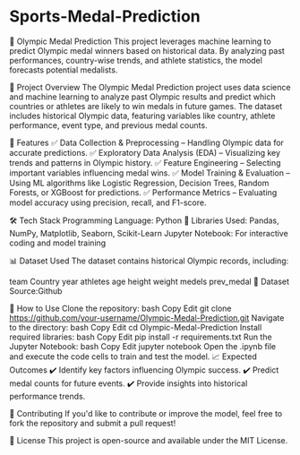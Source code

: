 # Sports-Medal-Prediction
🏅 Olympic Medal Prediction
This project leverages machine learning to predict Olympic medal winners based on historical data. By analyzing past performances, country-wise trends, and athlete statistics, the model forecasts potential medalists.

📌 Project Overview
The Olympic Medal Prediction project uses data science and machine learning to analyze past Olympic results and predict which countries or athletes are likely to win medals in future games. The dataset includes historical Olympic data, featuring variables like country, athlete performance, event type, and previous medal counts.

🚀 Features
✅ Data Collection & Preprocessing – Handling Olympic data for accurate predictions.
✅ Exploratory Data Analysis (EDA) – Visualizing key trends and patterns in Olympic history.
✅ Feature Engineering – Selecting important variables influencing medal wins.
✅ Model Training & Evaluation – Using ML algorithms like Logistic Regression, Decision Trees, Random Forests, or XGBoost for predictions.
✅ Performance Metrics – Evaluating model accuracy using precision, recall, and F1-score.

🛠️ Tech Stack
Programming Language: Python 🐍
Libraries Used: Pandas, NumPy, Matplotlib, Seaborn, Scikit-Learn
Jupyter Notebook: For interactive coding and model training

📊 Dataset Used
The dataset contains historical Olympic records, including:

team
Country
year
athletes
age 
height
weight
medels
prev_medal
📌 Dataset Source:Github

📖 How to Use
Clone the repository:
bash
Copy
Edit
git clone https://github.com/your-username/Olympic-Medal-Prediction.git
Navigate to the directory:
bash
Copy
Edit
cd Olympic-Medal-Prediction
Install required libraries:
bash
Copy
Edit
pip install -r requirements.txt
Run the Jupyter Notebook:
bash
Copy
Edit
jupyter notebook
Open the .ipynb file and execute the code cells to train and test the model.
📈 Expected Outcomes
✔️ Identify key factors influencing Olympic success.
✔️ Predict medal counts for future events.
✔️ Provide insights into historical performance trends.

📢 Contributing
If you'd like to contribute or improve the model, feel free to fork the repository and submit a pull request!

📜 License
This project is open-source and available under the MIT License.
